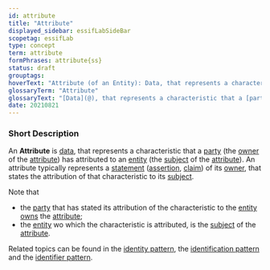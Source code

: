 ```yaml
---
id: attribute
title: "Attribute"
displayed_sidebar: essifLabSideBar
scopetag: essifLab
type: concept
term: attribute
formPhrases: attribute{ss}
status: draft
grouptags:
hoverText: "Attribute (of an Entity): Data, that represents a characteristic that a Party (the Owner of the attribute) has attributed to an Entity (which is the Subject of that attribute)."
glossaryTerm: "Attribute"
glossaryText: "[Data](@), that represents a characteristic that a [party](@) (the [owner](@) of the [attribute](@)) has attributed to an [entity](@) (which is the [subject](@) of that attribute)."
date: 20210821
---
```


### Short Description
An **Attribute** is [data](@), that represents a characteristic that a [party](@) (the [owner](@) of the [attribute](@)) has attributed to an [entity](@) (the [subject](@) of the [attribute](@)). An attribute typically represents a [statement](assertion@) ([assertion](@), [claim](assertion@)) of its [owner](@), that states the attribution of that characteristic to its [subject](@).

Note that
- the [party](@) that has stated its attribution of the characteristic to the [entity](@) [owns](@) the [attribute](@);
- the [entity](@) wo which the characteristic is attributed, is the [subject](@) of the [attribute](@).

Related topics can be found in the [identity pattern](pattern-identity@), the [identification pattern](pattern-identification@) and the [identifier pattern](pattern-identifier@).
